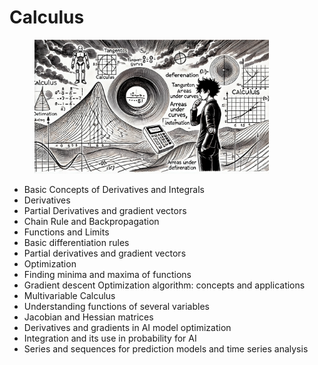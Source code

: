 # Calculus

<div align="left"><figure><img src="../../.gitbook/assets/ml-mathematics-calculus-min.png" alt="" width="375"><figcaption></figcaption></figure></div>

* Basic Concepts of Derivatives and Integrals
* Derivatives
* Partial Derivatives and gradient vectors
* Chain Rule and Backpropagation
* Functions and Limits
* Basic differentiation rules
* Partial derivatives and gradient vectors
* Optimization
* Finding minima and maxima of functions
* Gradient descent Optimization algorithm: concepts and applications
* Multivariable Calculus
* Understanding functions of several variables
* Jacobian and Hessian matrices
* Derivatives and gradients in AI model optimization
* Integration and its use in probability for AI
* Series and sequences for prediction models and time series analysis
